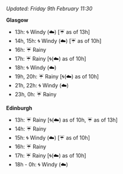 *Updated: Friday 9th February 11:30*

**Glasgow**

* 13h: :cyclone: Windy (:cloud:) [:umbrella: as of 13h]
* 14h, 15h: :cyclone: Windy (:cloud:) [:umbrella: as of 10h]
* 16h: :umbrella: Rainy
* 17h: :umbrella: Rainy [:cyclone:(:cloud:) as of 10h]
* 18h: :cyclone: Windy (:cloud:)
* 19h, 20h: :umbrella: Rainy [:cyclone:(:cloud:) as of 10h]
* 21h, 22h: :cyclone: Windy (:cloud:)
* 23h, 0h: :umbrella: Rainy

**Edinburgh**

* 13h: :umbrella: Rainy [:cyclone:(:cloud:) as of 10h, :umbrella: as of 13h]
* 14h: :umbrella: Rainy
* 15h: :cyclone: Windy (:cloud:) [:umbrella: as of 10h]
* 16h: :umbrella: Rainy
* 17h: :umbrella: Rainy [:cyclone:(:cloud:) as of 10h]
* 18h - 0h: :cyclone: Windy (:cloud:)
